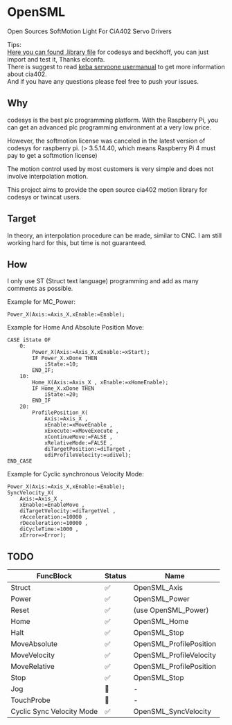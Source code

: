 # OpenSML

Open Sources SoftMotion Light For CiA402 Servo Drivers  

Tips:  
[Here you can found .library file](https://github.com/feecat/OpenSML/issues/2#issuecomment-771620326) for codesys and beckhoff, you can just import and test it, Thanks elconfa.  
There is suggest to read [keba servoone usermanual](https://www.lti-motion.com/fileadmin/lti-motion/downloads/03-Geraetedokumentationen/ServoOne/Option1-Kommunikation/SO_UserM_EtherCAT-CANopen_2020-04_EN.pdf) to get more information about cia402.  
And if you have any questions please feel free to push your issues.  

## Why

codesys is the best plc programming platform. With the Raspberry Pi, you can get an advanced plc programming environment at a very low price.

However, the softmotion license was canceled in the latest version of codesys for raspberry pi. (> 3.5.14.40, which means Raspberry Pi 4 must pay to get a softmotion license)

The motion control used by most customers is very simple and does not involve interpolation motion.

This project aims to provide the open source cia402 motion library for codesys or twincat users.

## Target

In theory, an interpolation procedure can be made, similar to CNC. I am still working hard for this, but time is not guaranteed.

## How
I only use ST (Struct text language) programming and add as many comments as possible.

Example for MC_Power:
```
Power_X(Axis:=Axis_X,xEnable:=Enable);
```

Example for Home And Absolute Position Move:

```
CASE iState OF
	0:
		Power_X(Axis:=Axis_X,xEnable:=xStart);
		IF Power_X.xDone THEN
			iState:=10;
		END_IF;
	10:
		Home_X(Axis:=Axis_X , xEnable:=xHomeEnable);
		IF Home_X.xDone THEN
			iState:=20;
		END_IF
	20:
		ProfilePosition_X(
			Axis:=Axis_X , 
			xEnable:=xMoveEnable , 
			xExecute:=xMoveExecute , 
			xContinueMove:=FALSE , 
			xRelativeMode:=FALSE , 
			diTargetPosition:=diTarget , 
			udiProfileVelocity:=udiVel);
END_CASE
```

Example for Cyclic synchronous Velocity Mode:

```
Power_X(Axis:=Axis_X,xEnable:=Enable);
SyncVelocity_X(
	Axis:=Axis_X ,
	xEnable:=EnableMove ,
	diTargetVelocity:=diTargetVel ,
	rAcceleration:=10000 ,
	rDeceleration:=10000 ,
	diCycleTime:=1000 ,
	xError=>Error);
```


## TODO
|FuncBlock| Status | Name |
| --- |---| --- |
|Struct|:white_check_mark:|OpenSML_Axis|
|Power|:white_check_mark:|OpenSML_Power|
|Reset|:white_check_mark:|(use OpenSML_Power)|
|Home|:white_check_mark:|OpenSML_Home|
|Halt|:white_check_mark:|OpenSML_Stop|
|MoveAbsolute|:white_check_mark:|OpenSML_ProfilePosition|
|MoveVelocity|:white_check_mark:|OpenSML_ProfileVelocity|
|MoveRelative|:white_check_mark:|OpenSML_ProfilePosition|
|Stop|:white_check_mark:|OpenSML_Stop|
|Jog|:construction:|-|
|TouchProbe|:construction:|-|
| Cyclic Sync Velocity Mode |:white_check_mark:|OpenSML_SyncVelocity|
